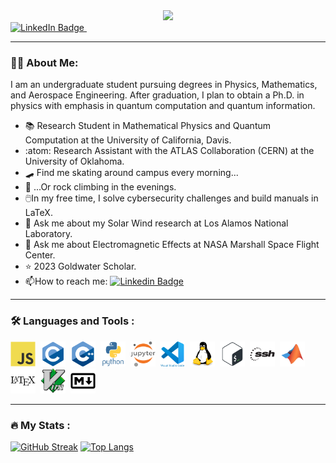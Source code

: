 <!--
### Hi there 👋
**Lydia-England/Lydia-England** is a ✨ _special_ ✨ repository because its `README.md` (this file) appears on your GitHub profile.

Here are some ideas to get you started:

- 🔭 I’m currently working on ...
- 🌱 I’m currently learning ...
- 👯 I’m looking to collaborate on ...
- 🤔 I’m looking for help with ...
- 💬 Ask me about ...
- 📫 How to reach me: ...
- 😄 Pronouns: ...
- ⚡ Fun fact: ...
-->


<!--
<div id="header" align="center">
  <img src="https://media.giphy.com/media/FRF49gttE3c4g7Gx4B/giphy.gif" width="200"/>
</div>
-->

<div id="header" align="center">
  <img src="https://media.giphy.com/media/HQxRpkwvmJ7IA/giphy.gif" width="120"/>
</div
  
<div id="badges" align="center">
  <a href="https://www.linkedin.com/in/lydia-j-england">
    <img src="https://img.shields.io/badge/LinkedIn-blue?style=for-the-badge&logo=linkedin&logoColor=white" alt="LinkedIn Badge"/>
  </a>
</div>

<img src="https://komarev.com/ghpvc/?username=Lydia-England&style=flat-square&color=blue" alt=""/>

<!--
<h1>
  hey there
  <img src="https://media.giphy.com/media/hvRJCLFzcasrR4ia7z/giphy.gif" width="25px"/>
</h1>
-->

---

### 🧑‍💻 About Me:
I am an undergraduate student pursuing degrees in Physics, Mathematics, and Aerospace Engineering.
After graduation, I plan to obtain a Ph.D. in physics with emphasis in quantum computation and quantum information.
- :books: Research Student in Mathematical Physics and Quantum Computation at the University of California, Davis.
- :atom: Research Assistant with the ATLAS Collaboration (CERN) at the University of Oklahoma.
- :skateboard: Find me skating around campus every morning...
- 🧗 ...Or rock climbing in the evenings.
- 🖱️In my free time, I solve cybersecurity challenges and build manuals in LaTeX.
- :milky_way: Ask me about my Solar Wind research at Los Alamos National Laboratory.
- :rocket: Ask me about Electromagnetic Effects at NASA Marshall Space Flight Center.
- :star: 2023 Goldwater Scholar.
- :mailbox:How to reach me: [![Linkedin Badge](https://img.shields.io/badge/-LinkedIn-blue?style=flat&logo=Linkedin&logoColor=white)](https://www.linkedin.com/in/lydia-j-england)


--- 

### :hammer_and_wrench: Languages and Tools :
<div>
  <img src="https://github.com/devicons/devicon/blob/master/icons/javascript/javascript-original.svg" title="JavaScript" alt="JavaScript" width="40" height="40"/>&nbsp;
  <img src="https://github.com/devicons/devicon/blob/master/icons/c/c-original.svg" title="C" alt="C" width="40" height="40"/>&nbsp;
  <img src="https://github.com/devicons/devicon/blob/master/icons/cplusplus/cplusplus-original.svg" title="C++" alt="C++" width="40" height="40"/>&nbsp;
  <img src="https://github.com/devicons/devicon/blob/master/icons/python/python-original-wordmark.svg" title="Python" alt="Python" width="40" height="40"/>&nbsp;
  <img src="https://github.com/devicons/devicon/blob/master/icons/jupyter/jupyter-original-wordmark.svg" title="Jupyter" alt="Jupyter" width="40" height="40"/>&nbsp;
  <img src="https://github.com/devicons/devicon/blob/master/icons/vscode/vscode-original-wordmark.svg" title="VSCode" alt="VSCode" width="40" height="40"/>&nbsp;
  <img src="https://github.com/devicons/devicon/blob/master/icons/linux/linux-original.svg" title="Linux" alt="Linux" width="40" height="40"/>&nbsp;
  <img src="https://github.com/devicons/devicon/blob/master/icons/bash/bash-original.svg" title="Bash" alt="Bash" width="40" height="40"/>&nbsp;
  <img src="https://github.com/devicons/devicon/blob/master/icons/ssh/ssh-original-wordmark.svg" title="SSH" alt="SSH" width="40" height="40"/>&nbsp;
  <img src="https://github.com/devicons/devicon/blob/master/icons/matlab/matlab-original.svg" title="Matlab" alt="Matlab" width="40" height="40"/>&nbsp;
  <img src="https://github.com/devicons/devicon/blob/master/icons/latex/latex-original.svg" title="LaTeX" alt="LaTeX" width="40" height="40"/>&nbsp;
  <img src="https://github.com/devicons/devicon/blob/master/icons/vim/vim-original.svg" title="Vim" alt="Vim" width="40" height="40"/>&nbsp;
  <img src="https://github.com/devicons/devicon/blob/master/icons/markdown/markdown-original.svg" title="Markdown" alt="Markdown" width="40" height="40"/>&nbsp;
</div>

---

### :fire: My Stats :
[![GitHub Streak](http://github-readme-streak-stats.herokuapp.com?user=Lydia-England&theme=dark&background=000000)](https://git.io/streak-stats)
[![Top Langs](https://github-readme-stats.vercel.app/api/top-langs/?username=Lydia-England&layout=compact&theme=vision-friendly-dark)](https://github.com/anuraghazra/github-readme-stats)
